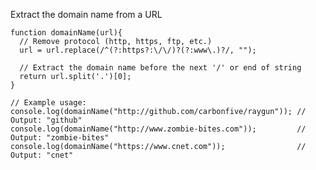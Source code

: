 Extract the domain name from a URL

    function domainName(url){
      // Remove protocol (http, https, ftp, etc.)
      url = url.replace(/^(?:https?:\/\/)?(?:www\.)?/, "");
    
      // Extract the domain name before the next '/' or end of string
      return url.split('.')[0];
    }
    
    // Example usage:
    console.log(domainName("http://github.com/carbonfive/raygun")); // Output: "github"
    console.log(domainName("http://www.zombie-bites.com"));         // Output: "zombie-bites"
    console.log(domainName("https://www.cnet.com"));                // Output: "cnet"
